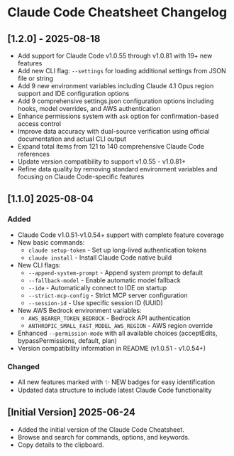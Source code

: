 # Claude Code Cheatsheet Changelog

## [1.2.0] - 2025-08-18

- Add support for Claude Code v1.0.55 through v1.0.81 with 19+ new features
- Add new CLI flag: `--settings` for loading additional settings from JSON file or string
- Add 9 new environment variables including Claude 4.1 Opus region support and IDE configuration options
- Add 9 comprehensive settings.json configuration options including hooks, model overrides, and AWS authentication
- Enhance permissions system with `ask` option for confirmation-based access control
- Improve data accuracy with dual-source verification using official documentation and actual CLI output
- Expand total items from 121 to 140 comprehensive Claude Code references
- Update version compatibility to support v1.0.55 - v1.0.81+
- Refine data quality by removing standard environment variables and focusing on Claude Code-specific features

## [1.1.0] 2025-08-04

### Added
- Claude Code v1.0.51-v1.0.54+ support with complete feature coverage
- New basic commands:
  - `claude setup-token` - Set up long-lived authentication tokens
  - `claude install` - Install Claude Code native build
- New CLI flags:
  - `--append-system-prompt` - Append system prompt to default
  - `--fallback-model` - Enable automatic model fallback
  - `--ide` - Automatically connect to IDE on startup
  - `--strict-mcp-config` - Strict MCP server configuration
  - `--session-id` - Use specific session ID (UUID)
- New AWS Bedrock environment variables:
  - `AWS_BEARER_TOKEN_BEDROCK` - Bedrock API authentication
  - `ANTHROPIC_SMALL_FAST_MODEL_AWS_REGION` - AWS region override
- Enhanced `--permission-mode` with all available choices (acceptEdits, bypassPermissions, default, plan)
- Version compatibility information in README (v1.0.51 - v1.0.54+)

### Changed
- All new features marked with ✨ NEW badges for easy identification
- Updated data structure to include latest Claude Code functionality

## [Initial Version] 2025-06-24

- Added the initial version of the Claude Code Cheatsheet.
- Browse and search for commands, options, and keywords.
- Copy details to the clipboard.
